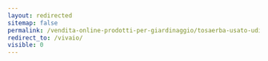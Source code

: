 ```yaml
---
layout: redirected
sitemap: false
permalink: /vendita-online-prodotti-per-giardinaggio/tosaerba-usato-udine
redirect_to: /vivaio/
visible: 0
---
```

